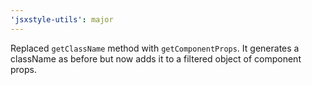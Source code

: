 ```yaml
---
'jsxstyle-utils': major
---
```


Replaced `getClassName` method with `getComponentProps`. It generates a className as before but now adds it to a filtered object of component props.
